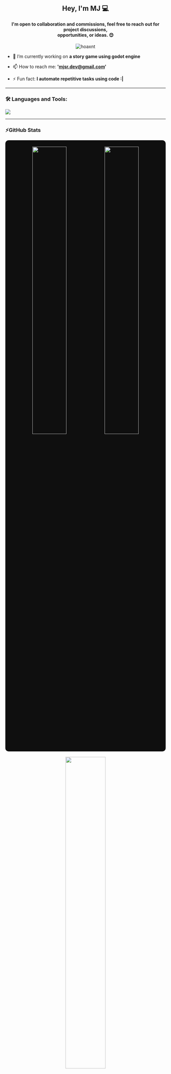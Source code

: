 <h2 align="center">Hey, I'm MJ 💻</h2>
<h4 align="center">I'm open to collaboration and commissions, feel free to reach out for project discussions,<br> opportunities, or ideas. 😊</h4>

<p align="center">
  <img src="https://komarev.com/ghpvc/?username=hoaxnt&label=Profile%20views&color=0e75b6&style=flat" alt="hoaxnt" />
</p>

- 🔭 I’m currently working on **a story game using godot engine**

- 📫 How to reach me: **'mjsr.dev@gmail.com'**

- ⚡ Fun fact: **I automate repetitive tasks using code :|**

---

### 🛠️ Languages and Tools:

<p align="left">
  <img src="https://skillicons.dev/icons?i=androidstudio,arduino,c,cs,cpp,css,dart,flutter,godot,html,pycharm,sublime,unity,vercel,java,js,ts,react,nodejs,nextjs,postgres,kotlin,git,linux,vscode,python&perline=7" />
</p>

---

### ⚡GitHub Stats

<div align="center" style="background-color:#0f0f0f; padding: 20px; border-radius: 10px;">
  <img src="https://github-readme-stats.vercel.app/api?username=hoaxnt&show_icons=true&theme=tokyonight&hide_border=true&bg_color=0d1117&title_color=58a6ff&icon_color=ff79c6&text_color=ffffff" width="48%" />
  <img src="https://github-readme-streak-stats.herokuapp.com/?user=hoaxnt&theme=tokyonight&hide_border=true&background=0d1117&ring=ff79c6&fire=ff79c6&currStreakLabel=58a6ff" width="48%" />
</div>

<br>

<div align="center">
  <img src="https://github-readme-stats.vercel.app/api/top-langs/?username=hoaxnt&layout=compact&theme=tokyonight&hide_border=true&bg_color=0d1117&title_color=58a6ff&text_color=ffffff" width="50%" />
</div>

---

### 📫 Connect with me:

<p align="left">
  <a href="https://linkedin.com/in/#" target="blank"><img align="center" src="https://cdn-icons-png.flaticon.com/512/174/174857.png" alt="linkedin" height="30" width="30" /></a>
  <a href="https://twitter.com/#" target="blank"><img align="center" src="https://cdn-icons-png.flaticon.com/512/733/733579.png" alt="twitter" height="30" width="30" /></a>
  <a href="mjsr.dev@gmail.com"><img align="center" src="https://cdn-icons-png.flaticon.com/512/732/732200.png" alt="email" height="30" width="30" /></a>
</p>

---

<p align="center">✨ “Code is like humor. When you have to explain it, it’s bad.” — Cory House ✨</p>
